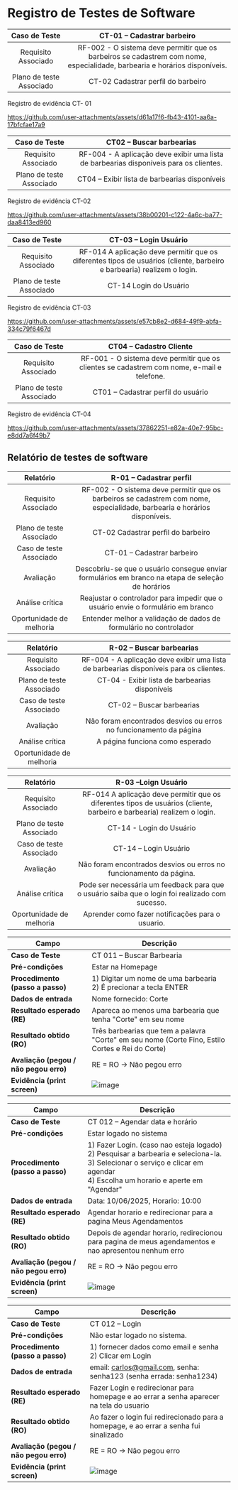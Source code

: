 # Registro de Testes de Software

| **Caso de Teste** 	| **CT-01 – Cadastrar barbeiro** 	|
|:---:	|:---:	|
|	Requisito Associado 	| RF-002 - O sistema deve permitir que os barbeiros se cadastrem com nome, especialidade, barbearia e horários disponíveis.	|
|	Plano de teste Associado 	| CT-02 Cadastrar perfil do barbeiro |

Registro de evidência  CT- 01

https://github.com/user-attachments/assets/d61a17f6-fb43-4101-aa6a-17bfcfae17a9



| **Caso de Teste** 	| **CT02 – Buscar barbearias** 	|
|:---:	|:---:	|
|	Requisito Associado 	| RF-004 - A aplicação deve exibir uma lista de barbearias disponíveis para os clientes. |
|	Plano de teste Associado 	| CT04 – Exibir lista de barbearias disponíveis |

Registro de evidência CT-02


https://github.com/user-attachments/assets/38b00201-c122-4a6c-ba77-daa8413ed960


| **Caso de Teste** 	| **CT-03 – Login Usuário**	 |
|:---:	|:---:	|
|	Requisito Associado | RF-014 A aplicação deve permitir que os diferentes tipos de usuários (cliente, barbeiro e barbearia) realizem o login. |
|	Plano de teste Associado 	| CT-14 Login do Usuário |

Registro de evidência  CT-03


https://github.com/user-attachments/assets/e57cb8e2-d684-49f9-abfa-334c79f6467d

| **Caso de Teste** 	| **CT04 – Cadastro Cliente** 	|
|:---:	|:---:	|
|	Requisito Associado 	| RF-001 - O sistema deve permitir que os clientes se cadastrem com nome, e-mail e telefone. |
|	Plano de teste Associado 	| CT01 – Cadastrar perfil do usuário |

Registro de evidência CT-04


https://github.com/user-attachments/assets/37862251-e82a-40e7-95bc-e8dd7a6f49b7



## Relatório de testes de software

| **Relatório** 	| **R-01 – Cadastrar perfil** 	|
|:---:	|:---:	|
|	Requisito Associado 	|  RF-002 - O sistema deve permitir que os barbeiros se cadastrem com nome, especialidade, barbearia e horários disponíveis. |
|	Plano de teste Associado 	| CT-02 Cadastrar perfil do barbeiro |
|	Caso de teste Associado 	| CT-01 – Cadastrar barbeiro |
|	Avaliação | Descobriu-se que o usuário consegue enviar formulários em branco na etapa de seleção de horários |
| Análise crítica | Reajustar o controlador para impedir que o usuário envie o formulário em branco |
| Oportunidade de melhoria | Entender melhor a validação de dados de formulário no controlador |

| **Relatório** 	| **R-02 – Buscar barbearias** 	|
|:---:	|:---:	|
|	Requisito Associado 	|  RF-004 - A aplicação deve exibir uma lista de barbearias disponíveis para os clientes. |
|	Plano de teste Associado 	| CT-04 - Exibir lista de barbearias disponíveis |
|	Caso de teste Associado 	| CT-02 – Buscar barbearias |
|	Avaliação | Não foram encontrados desvios ou erros no funcionamento da página |
| Análise crítica | A página funciona como esperado |
| Oportunidade de melhoria |  |

| **Relatório** 	| **R-03 –Loign Usuário** 	|
|:---:	|:---:	|
|	Requisito Associado | RF-014 A aplicação deve permitir que os diferentes tipos de usuários (cliente, barbeiro e barbearia) realizem o login. |
|	Plano de teste Associado 	| CT-14 - Login do Usuário |
|	Caso de teste Associado 	| CT-14 – Login Usuário |
|	Avaliação | Não foram encontrados desvios ou erros no funcionamento da página. |
| Análise crítica | Pode ser necessária um feedback para que o usuário saiba que o login foi realizado com sucesso. |
| Oportunidade de melhoria | Aprender como fazer notificações para o usuario. |


| **Campo**                      | **Descrição**                                                                 |
|-------------------------------|------------------------------------------------------------------------------|
| **Caso de Teste**             | CT 011 – Buscar Barbearia                                                    |
| **Pré-condições**             | Estar na Homepage                                                    |
| **Procedimento (passo a passo)** | 1) Digitar um nome de uma barbearia  <br> 2) É precionar a tecla ENTER|
| **Dados de entrada**          | Nome fornecido: Corte                              |
| **Resultado esperado (RE)**   | Apareca ao menos uma barbearia que tenha "Corte" em seu nome            |
| **Resultado obtido (RO)**     | Três barbearias que tem a palavra "Corte" em seu nome (Corte Fino, Estilo Cortes e Rei do Corte)                         |
| **Avaliação (pegou / não pegou erro)** | RE = RO → Não pegou erro                       |
| **Evidência (print screen)**  |![image](https://github.com/user-attachments/assets/336fa7de-d5db-4c11-82db-cb332193e3dc) |
                                                                          
| **Campo**                      | **Descrição**                                                                 |
|-------------------------------|------------------------------------------------------------------------------|
| **Caso de Teste**             | CT 012 – Agendar data e horário                                                    |
| **Pré-condições**             | Estar logado no sistema                                                    |
| **Procedimento (passo a passo)** | 1) Fazer Login. (caso nao esteja logado) <br> 2) Pesquisar a barbearia e seleciona-la. <br> 3) Selecionar o serviço e clicar em agendar <br> 4) Escolha um horario e aperte em "Agendar"|
| **Dados de entrada**          | Data: 10/06/2025, Horario: 10:00                               |
| **Resultado esperado (RE)**   | Agendar horario e redirecionar para a pagina Meus Agendamentos            |
| **Resultado obtido (RO)**     | Depois de agendar horario, redirecionou para pagina de meus agendamentos e nao apresentou nenhum erro                        |
| **Avaliação (pegou / não pegou erro)** | RE = RO → Não pegou erro                        |
| **Evidência (print screen)**  |![image](https://github.com/user-attachments/assets/7c6836a4-dec1-4fff-bc88-b591019c30c9)|

| **Campo**                      | **Descrição**                                                                 |
|-------------------------------|------------------------------------------------------------------------------|
| **Caso de Teste**             | CT 012 – Login                                                    |
| **Pré-condições**             | Não estar logado no sistema.                                                   |
| **Procedimento (passo a passo)** | 1) fornecer dados como email e senha <br> 2) Clicar em Login |
| **Dados de entrada**          | email: carlos@gmail.com, senha: senha123  (senha errada: senha1234)                          |
| **Resultado esperado (RE)**   | Fazer Login e redirecionar para homepage e ao errar a senha aparecer na tela do usuario            |
| **Resultado obtido (RO)**     | Ao fazer o login fui redirecionado para a homepage, e ao errar a senha fui sinalizado                      |
| **Avaliação (pegou / não pegou erro)** | RE = RO → Não pegou erro                        |
| **Evidência (print screen)**  |![image](https://github.com/user-attachments/assets/e4c31bf6-62d0-4660-9b11-901f44e2fa94) |
                                                                            
